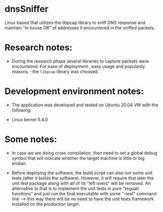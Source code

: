 # dnsSniffer
Linux based that utilizes the libpcap library to sniff DNS response and maintain "in house DB" of 
addresses it encountered in the sniffed packets.

# Research notes:
- During the research phase several libraries to capture packets were encountered. For ease of deployment
, easy usage and popularity reasons - the `libpcap` library was choosed.

# Development environment notes:
- The application was developed and tested on Ubuntu 20.04 VM with the following:
* Linux kernel 5.4.0

# Some notes:
- In case we are doing cross compilation, then need to set a global debug symbol that will indicate whether the
target machine is little or big endian.

- Before deploying the software, the build script can also run some unit tests (after it builds the software).
However, it will require that later the unit test package along with all of its "left overs" will be removed.
An alternative to that is to implement the unit tests in pure "regualr functions" and just run the final 
executable with some "-test" command line --> this way there will be no need to have the unit tests framework
installed on the production target.